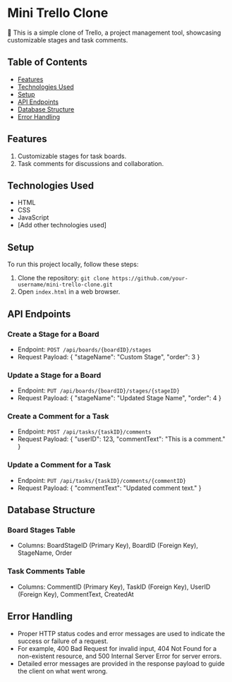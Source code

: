 # Mini Trello Clone

🚀 This is a simple clone of Trello, a project management tool, showcasing customizable stages and task comments.

## Table of Contents
- [Features](#features)
- [Technologies Used](#technologies-used)
- [Setup](#setup)
- [API Endpoints](#api-endpoints)
- [Database Structure](#database-structure)
- [Error Handling](#error-handling)

## Features

1. Customizable stages for task boards.
2. Task comments for discussions and collaboration.

## Technologies Used

- HTML
- CSS
- JavaScript
- [Add other technologies used]

## Setup

To run this project locally, follow these steps:

1. Clone the repository: `git clone https://github.com/your-username/mini-trello-clone.git`
2. Open `index.html` in a web browser.

## API Endpoints

### Create a Stage for a Board

- Endpoint: `POST /api/boards/{boardID}/stages`
- Request Payload: { "stageName": "Custom Stage", "order": 3 }

### Update a Stage for a Board

- Endpoint: `PUT /api/boards/{boardID}/stages/{stageID}`
- Request Payload: { "stageName": "Updated Stage Name", "order": 4 }

### Create a Comment for a Task

- Endpoint: `POST /api/tasks/{taskID}/comments`
- Request Payload: { "userID": 123, "commentText": "This is a comment." }

### Update a Comment for a Task

- Endpoint: `PUT /api/tasks/{taskID}/comments/{commentID}`
- Request Payload: { "commentText": "Updated comment text." }

## Database Structure

### Board Stages Table

- Columns: BoardStageID (Primary Key), BoardID (Foreign Key), StageName, Order

### Task Comments Table

- Columns: CommentID (Primary Key), TaskID (Foreign Key), UserID (Foreign Key), CommentText, CreatedAt

## Error Handling

- Proper HTTP status codes and error messages are used to indicate the success or failure of a request.
- For example, 400 Bad Request for invalid input, 404 Not Found for a non-existent resource, and 500 Internal Server Error for server errors.
- Detailed error messages are provided in the response payload to guide the client on what went wrong.
